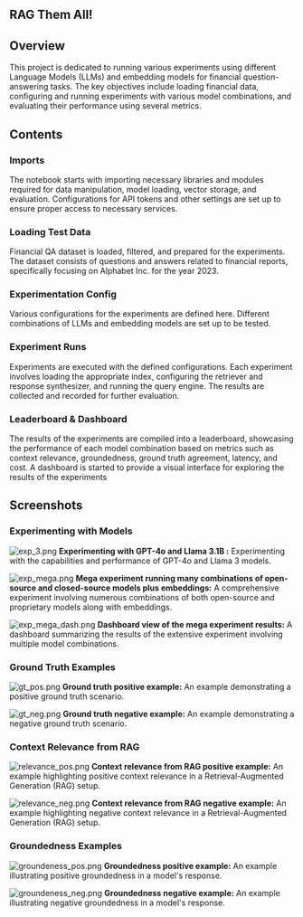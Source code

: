## RAG Them All!

## Overview

This project is dedicated to running various experiments using different Language Models (LLMs) and embedding models for financial question-answering tasks. The key objectives include loading financial data, configuring and running experiments with various model combinations, and evaluating their performance using several metrics.

## Contents

### Imports

The notebook starts with importing necessary libraries and modules required for data manipulation, model loading, vector storage, and evaluation. Configurations for API tokens and other settings are set up to ensure proper access to necessary services.

### Loading Test Data

Financial QA dataset is loaded, filtered, and prepared for the experiments. The dataset consists of questions and answers related to financial reports, specifically focusing on Alphabet Inc. for the year 2023.

### Experimentation Config

Various configurations for the experiments are defined here. Different combinations of LLMs and embedding models are set up to be tested.

### Experiment Runs

Experiments are executed with the defined configurations. Each experiment involves loading the appropriate index, configuring the retriever and response synthesizer, and running the query engine. The results are collected and recorded for further evaluation.

### Leaderboard & Dashboard

The results of the experiments are compiled into a leaderboard, showcasing the performance of each model combination based on metrics such as context relevance, groundedness, ground truth agreement, latency, and cost. A dashboard is started to provide a visual interface for exploring the results of the experiments

## Screenshots

### Experimenting with Models

![exp_3.png](screens/exp_3.png)
**Experimenting with GPT-4o and Llama 3.1B :**
Experimenting with the capabilities and performance of GPT-4o and Llama 3 models.

![exp_mega.png](screens/exp_mega.png)
**Mega experiment running many combinations of open-source and closed-source models plus embeddings:**
A comprehensive experiment involving numerous combinations of both open-source and proprietary models along with embeddings.

![exp_mega_dash.png](screens/exp_mega_dash.png)
**Dashboard view of the mega experiment results:**
A dashboard summarizing the results of the extensive experiment involving multiple model combinations.

### Ground Truth Examples

![gt_pos.png](screens/gt_pos.png)
**Ground truth positive example:**
An example demonstrating a positive ground truth scenario.

![gt_neg.png](screens/gt_neg.png)
**Ground truth negative example:**
An example demonstrating a negative ground truth scenario.

### Context Relevance from RAG

![relevance_pos.png](screens/relevance_pos.png)
**Context relevance from RAG positive example:**
An example highlighting positive context relevance in a Retrieval-Augmented Generation (RAG) setup.

![relevance_neg.png](screens/relevance_neg.png)
**Context relevance from RAG negative example:**
An example highlighting negative context relevance in a Retrieval-Augmented Generation (RAG) setup.

### Groundedness Examples

![groundeness_pos.png](screens/groundeness_pos.png)
**Groundedness positive example:**
An example illustrating positive groundedness in a model's response.

![groundeness_neg.png](screens/groundeness_neg.png)
**Groundedness negative example:**
An example illustrating negative groundedness in a model's response.